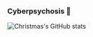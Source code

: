 ### Cyberpsychosis 👋

![Christmas's GitHub stats](https://github-readme-stats.vercel.app/api?username=SanZoom&show_icons=true&theme=tokyonight)

